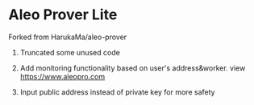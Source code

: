 # Aleo Prover Lite

Forked from HarukaMa/aleo-prover

1. Truncated some unused code

2. Add monitoring functionality based on user's address&worker.
   view https://www.aleopro.com

3. Input public address instead of private key for more safety
